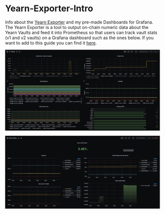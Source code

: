 # Yearn-Exporter-Intro

Info about the [Yearn Exporter](https://github.com/iearn-finance/yearn-exporter) and my pre-made Dashboards for Grafana. The Yearn Exporter is a tool to output on-chain numeric data about the Yearn Vaults and feed it into Prometheus so that users can track vault stats \(v1 and v2 vaults\) on a Grafana dashboard such as the ones below. If you want to add to this guide you can find it [here](https://github.com/DarkGhost7/yearn-exporter-info).

 

![Example Dashboard for V1 Vaults](https://github.com/DarkGhost7/yearn-exporter-info/blob/main/Screenshots/v1%20vaults%20grafana%20dashboard.jpg?raw=true)

![Example Dashboard for Boost Stats on Vaults](https://github.com/DarkGhost7/yearn-exporter-info/blob/main/Screenshots/Boosties_Dashboard.jpg?raw=true)



